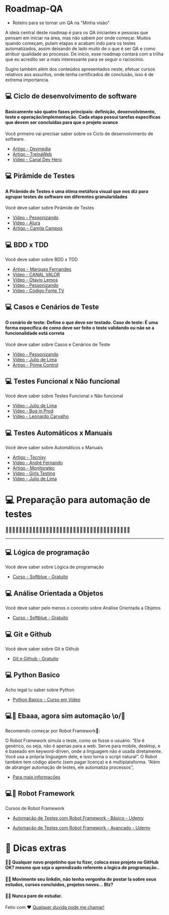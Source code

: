 # Roadmap-QA
- Roteiro para se tornar um QA na "Minha visão"

A ideia central deste roadmap é para os QA iniciantes e pessoas que pensam em iniciar na área, mas não sabem por onde começar. Muitos quando começam, pulam etapas e acabam indo para os testes automatizados, assim deixando de lado muito de o que é ser QA e como atribuir qualidade ao processo. De início, esse roadmap contará com a trilha que eu acredito ser a mais interessante para se seguir o raciocínio. 

Sugiro também além dos conteúdos apresentados neste, efetuar cursos relativos aos assuntos, onde tenha certificados de conclusão, isso é de extrema importancia.



<!-- <h1 align="center">
    <img alt="QA" title="QA" src=".github/splash.png" width="100%" />
</h1> -->

## 💻 Ciclo de desenvolvimento de software
#### Basicamente são quatro fases principais: definição, desenvolvimento, teste e operação/implementação. Cada etapa possui tarefas específicas que devem ser concluídas para que o projeto avance

Você primeiro vai precisar saber sobre os Ciclo de desenvolvimento de software.

- [Artigo - Devmedia](https://www.devmedia.com.br/ciclos-de-vida-do-software/21099)
- [Artigo - TreinaWeb](https://www.treinaweb.com.br/blog/ciclo-de-vida-software-por-que-e-importante-saber)
- [Vídeo - Canal Dev Hero](https://www.youtube.com/watch?v=6_fVcpC0cxE)


## 💻 Pirâmide de Testes
#### A Pirâmide de Testes é uma ótima metáfora visual que nos diz para agrupar testes de software em diferentes granularidades
Você deve saber sobre Pirâmide de Testes

- [Vídeo - Pessonizando](https://www.youtube.com/watch?v=0AkYHCQsXe0)
- [Vídeo - Alura](https://www.youtube.com/watch?v=gVJ1Lap-JYA)
- [Artigo - Camila Campos](https://medium.com/creditas-tech/a-pir%C3%A2mide-de-testes-a0faec465cc2)

## 💻 BDD x TDD

Você deve saber sobre BDD x TDD

- [Artigo - Marques Fernandes](https://marquesfernandes.com/tecnologia/teste-unitario-tdd-e-bdd-qual-a-diferenca/)
- [Vídeo - CANAL VALOR](https://www.youtube.com/watch?v=xX2tKnwKAR0&t=360s)
- [Vídeo - Otavio Lemos](https://www.youtube.com/watch?v=_Pdmkw5wEws)
- [Vídeo - Pessonizando](https://www.youtube.com/watch?v=HH-m46ldctw)
- [Vídeo - Código Fonte TV](https://www.youtube.com/watch?v=bLdEypr2e-8&t=171s)

## 💻 Casos e Cenários de Teste
#### O cenário de teste: Define o que deve ser testado. Caso de teste: É uma forma expecífica de como deve ser feito o teste validando ou não se a funcionalidade está correta
Você deve saber sobre Casos e Cenários de Teste

- [Vídeo - Pessonizando](https://www.youtube.com/watch?v=Tl5wuQL25ic)
- [Vídeo - Julio de Lima](https://www.youtube.com/watch?v=FbZnSqeAQuI)
- [Artigo - Prime Control](https://www.primecontrol.com.br/o-que-sao-cenarios-scripts-e-casos-de-teste/#:~:text=Um%20cen%C3%A1rio%20de%20teste%20%C3%A9,objetivo%20tenha%20sido%20bem%20testado.)

## 💻 Testes Funcional x Não funcional

Você deve saber sobre Testes Funcional x Não funcional

- [Vídeo - Julio de Lima](https://www.youtube.com/watch?v=95uHO_OKzjs)
- [Vídeo - Bug in Prod](https://www.youtube.com/watch?v=YshnAC19nWk)
- [Vídeo - Leonardo Carvalho](https://www.youtube.com/watch?v=BiMYmTybKMU)


## 💻 Testes Automáticos x Manuais

Você deve saber sobre Automáticos x Manuais

- [Artigo - Tecnisy](https://www.tecnisys.com.br/noticias/2019/teste-manual-vs-teste-automatizado)
- [Vídeo - André Fernando](https://www.youtube.com/watch?v=ndkVbePpSLs)
- [Artigo - Monitoratec](https://www.monitoratec.com.br/blog/quais-os-tipos-de-testes-de-software-e-por-que-automatiza-los/)
- [Vídeo - Girls Testing](https://www.youtube.com/watch?v=AJkIMHkg_S0)
- [Vídeo - Julio de Lima](https://www.youtube.com/watch?v=5ttKj-rBBSM)


# 💻 Preparação para automação de testes

### 🤖🤖🤖🤖🤖🤖🤖🤖🤖🤖🤖🤖🤖🤖🤖🤖🤖🤖🤖🤖🤖🤖🤖🤖🤖🤖🤖🤖🤖🤖🤖🤖🤖🤖🤖🤖🤖

---
## 💻 Lógica de programação

Você deve saber sobre Lógica de programação

- [Curso - Softblue - Gratuito](https://www.softblue.com.br/site/curso/id/6/CURSO+DE+LOGICA+DE+PROGRAMACAO+BASICO+ON+LINE+LO06+GRATIS)

## 💻 Análise Orientada a Objetos

Você deve saber pelo menos o conceito sobre Análise Orientada a Objetos

- [Curso - Softblue - Gratuito](https://www.softblue.com.br/site/curso/id/19/CURSO+DE+ANALISE+ORIENTADA+A+OBJETOS+INTEMEDIARIO+ON+LINE+OO19+GRATIS)

## 💻 Git e Github

Você deve saber sobre Git e Github

- [Git e Github - Gratuito](https://www.cursoemvideo.com/curso/curso-de-git-e-github/)

## 💻 Python Basico 

Acho legal tu saber sobre Python

- [Python Basico - Curso em Vídeo](https://www.youtube.com/watch?v=S9uPNppGsGo&list=PLvE-ZAFRgX8hnECDn1v9HNTI71veL3oW0&index=2)

## 💻🤖 Ebaaa, agora sim automação \o/🤖

Recomendo começar por Robot Framework🤖:

O Robot Framework simula o teste, como se fosse o usuário. “Ele é genérico, ou seja, não é apenas para a web. Serve para mobile, desktop, e é baseado em keyword-driven, onde a linguagem não é usada diretamente. Você usa a própria linguagem dele, e isso torna o script natural”. O Robot também tem código aberto (sem pagar licença) e é multiplataforma. “Além de abranger automação de testes, ele automatiza processos”,
- [Para mais informações](https://paranashop.com.br/2021/05/automacao-de-testes-com-robot-framework-e-versatil-e-generica/)

## 💻🤖 Robot Framework 

Cursos de Robot Framework

- [Automação de Testes com Robot Framework - Básico - Udemy](https://www.udemy.com/course/automacao-de-testes-com-robot-framework-basico/?utm_source=adwords&utm_medium=udemyads&utm_campaign=Webindex_Catchall_la.PT_cc.BR&utm_term=_._ag_114148736799_._ad_485704569539_._de_c_._dm__._pl__._ti_dsa-1063412261926_._li_1001634_._pd__._&gclid=CjwKCAjw79iaBhAJEiwAPYwoCEZyw2QFNpGnrWoRw5wwBPHpOApR2wOpKteg5K37CGBOimfmREXAghoCn_kQAvD_BwE)

- [Automação de Testes com Robot Framework - Avançado - Udemy](https://www.udemy.com/course/automacao-de-testes-com-robot-framework-avancado/?utm_source=adwords&utm_medium=udemyads&utm_campaign=Webindex_Catchall_la.PT_cc.BR&utm_term=_._ag_114148736799_._ad_485704569539_._de_c_._dm__._pl__._ti_dsa-1063412261926_._li_1001634_._pd__._&gclid=CjwKCAjw79iaBhAJEiwAPYwoCKwDd4nHnDgM89Tn0iSc37Ybmg06j1Hyear1u4Kec2VfjNKkWpi-8xoCzJoQAvD_BwE)

# 🔖 Dicas extras
#### 👨‍💻 Qualquer novo projetinho que tu fizer, coloca esse projeto no GitHub OK? mesmo que seja o aprendizado referente a logica de programação.. 
#### 👨‍💻 Movimente seu linkdin, não tenha vergonha de postar la sobre seus estudos, cursos concluidos, projetos novos... Blz?
#### 👨‍💻 Nunca pare de estudar.

Feito com ♥ [Qualquer duvida pode me chamar!](https://www.linkedin.com/in/junielton-lara/)
